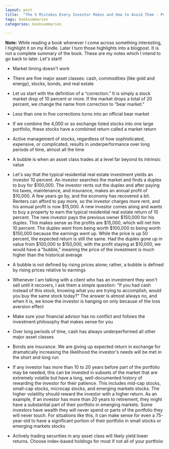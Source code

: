 ```yaml
---
layout: post
title:  "The 5 Mistakes Every Investor Makes and How to Avoid Them - Peter Mallouk"
tags: booksummaries
categories: booksummaries

---
```


**Note:** While reading a book whenever I come across something interesting, I highlight it on my Kindle. Later I turn those highlights into a blogpost. It is not a complete summary of the book. These are my notes which I intend to go back to later. Let's start!

+ Market timing doesn't work

+ There are five major asset classes: cash, commodities (like gold and energy), stocks, bonds, and real estate

+ Let us start with the definition of a “correction.” It is simply a stock market drop of 10 percent or more. If the market drops a total of 20 percent, we change the name from correction to “bear market."

+ Less than one in five corrections turns into an official bear market

+ If we combine the 4,000 or so exchange listed stocks into one large portfolio, these stocks have a combined return called a market return

+ Active management of stocks, regardless of how sophisticated, expensive, or complicated, results in underperformance over long periods of time, almost all the time

+ A bubble is when an asset class trades at a level far beyond its intrinsic value

+ Let's say that the typical residential real estate investment yields an investor 10 percent. An investor searches the market and finds a duplex to buy for $100,000. The investor rents out the duplex and after paying his taxes, maintenance, and insurance, makes an annual profit of $10,000.
A few years go by, and the economy has recovered a bit. Renters can afford to pay more, so the investor charges more rent, and his annual profit is now $15,000. A new investor comes along and wants to buy a property to earn the typical residential real estate return of 10 percent. The new investor pays the previous owner $150,000 for his duplex. This makes sense as the profits are $15,000, which will net him 10 percent. The duplex went from being worth $100,000 to being worth $150,000 because the earnings went up. While the price is up 50 percent, the expected return is still the same. Had the duplex gone up in value from $100,000 to $150,000, with the profit staying at $10,000, we would have a “bubble,” meaning the price of the investment is much higher than the historical average

+ A bubble is not defined by rising prices alone; rather, a bubble is defined by rising prices relative to earnings

+ Whenever I am talking with a client who has an investment they won't sell until it recovers, I ask them a simple question: “If you had cash instead of this stock, knowing what you are trying to accomplish, would you buy the same stock today?” The answer is almost always no, and when it is, we know the investor is hanging on only because of the loss aversion effect

+ Make sure your financial advisor has no conflict and follows the investment philosophy that makes sense for you

+ Over long periods of time, cash has always underperformed all other major asset classes

+ Bonds are insurance. We are giving up expected return in exchange for dramatically increasing the likelihood the investor's needs will be met in the short and long run

+ If any investor has more than 10 to 20 years before part of the portfolio may be needed, this can be invested in subsets of the market that are extremely volatile but have a long, well-documented history of rewarding the investor for their patience. This includes mid-cap stocks, small-cap stocks, microcap stocks, and emerging markets stocks. The higher volatility should reward the investor with a higher return. As an example, if an investor has more than 20 years to retirement, they might have a substantial part of their portfolio in emerging markets. Some investors have wealth they will never spend or parts of the portfolio they will never touch. For situations like this, it can make sense for even a 75-year-old to have a significant portion of their portfolio in small stocks or emerging markets stocks

+ Actively trading securities in any asset class will likely yield lower returns. Choose index-based holdings for most if not all of your portfolio
